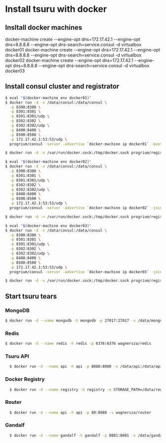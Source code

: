 # Install tsuru with docker

## Insltall docker machines

docker-machine create --engine-opt dns=172.17.42.1 --engine-opt dns=8.8.8.8 --engine-opt dns-search=service.consul -d virtualbox docker01
docker-machine create --engine-opt dns=172.17.42.1 --engine-opt dns=8.8.8.8 --engine-opt dns-search=service.consul -d virtualbox docker02
docker-machine create --engine-opt dns=172.17.42.1 --engine-opt dns=8.8.8.8 --engine-opt dns-search=service.consul -d virtualbox docker03

## Install consul cluster and registrator

  ```bash
  $ eval "$(docker-machine env docker01)"
  $ docker run -d -v /data/consul:/data/consul \
    -p 8300:8300 \
    -p 8301:8301 \
    -p 8301:8301/udp \
    -p 8302:8302 \
    -p 8302:8302/udp \
    -p 8400:8400 \
    -p 8500:8500 \
    -p 172.17.42.1:53:53/udp \
    progrium/consul -server -advertise `docker-machine ip docker01` -bootstrap-expect 3

  $ docker run -d -v /var/run/docker.sock:/tmp/docker.sock progrium/registrator consul://`docker-machine ip docker01`:8500
  ```
  ```bash
  $ eval "$(docker-machine env docker02)"
  $ docker run -d -v /data/consul:/data/consul \
    -p 8300:8300 \
    -p 8301:8301 \
    -p 8301:8301/udp \
    -p 8302:8302 \
    -p 8302:8302/udp \
    -p 8400:8400 \
    -p 8500:8500 \
    -p 172.17.42.1:53:53/udp \
    progrium/consul -server -advertise `docker-machine ip docker02` -join `docker-machine ip docker01`

  $ docker run -d -v /var/run/docker.sock:/tmp/docker.sock progrium/registrator consul://`docker-machine ip docker02`:8500
  ```
  ```bash
  $ eval "$(docker-machine env docker03)"
  $ docker run -d -v /data/consul:/data/consul \
    -p 8300:8300 \
    -p 8301:8301 \
    -p 8301:8301/udp \
    -p 8302:8302 \
    -p 8302:8302/udp \
    -p 8400:8400 \
    -p 8500:8500 \
    -p 172.17.42.1:53:53/udp \
    progrium/consul -server -advertise `docker-machine ip docker03` -join `docker-machine ip docker01`

  $ docker run -d -v /var/run/docker.sock:/tmp/docker.sock progrium/registrator consul://`docker-machine ip docker03`:8500
  ```
## Start tsuru tears

### MongoDB
  ```bash
  $ docker run -d --name mongodb -h mongodb -p 27017:27017 -v /data/mongodb:/data/mongodb wagnersza/mongodb
  ```
### Redis
  ```bash
  $ docker run -d --name redis -h redis -p 6376:6376 wagnersza/redis
  ```
### Tsuru API
```bash
  $ docker run -d --name api -h api -p 8080:8080 -v /data/api:/data/api wagnersza/tsuru-api
  ```
### Docker Registry
```bash
  $ docker run -d --name registry -h registry -e STORAGE_PATH=/data/registry -p 5000:5000 -v /data/registry:/data/registry registry
  ```
### Router
```bash
  $ docker run -d --name api -h api -p 80:8080 -v wagnersza/router
  ```
### Gandalf
```bash
  $ docker run -d --name gandalf -h gandalf -p 8081:8081 -v /data/gandalf:/data/gandalf wagnersza/gandalf
  ```
